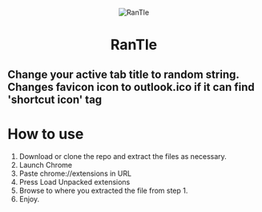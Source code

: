 <p align="center">
  <img src="https://github.com/o92/RanTle/blob/master/images/logo.png" alt="RanTle"/>
  <h1 align="center">RanTle</h1>
 
</p>

 ## Change your active tab title to random string. Changes favicon icon to outlook.ico if it can find 'shortcut icon' tag

# How to use
1. Download or clone the repo and extract the files as necessary.
2. Launch Chrome
3. Paste chrome://extensions in URL
4. Press Load Unpacked extensions
5. Browse to where you extracted the file from step 1. 
6. Enjoy.  

